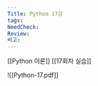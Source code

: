 ```yaml
---
Title: Python 17강
tags: 
NeedCheck: 
Review: 
비고:
---
```

[[Python 이론]]
[[17회차 실습]]

![[Python-17.pdf]]